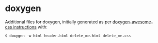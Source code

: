# doxygen

Additional files for doxygen, initially generated as per
[doxygen-awesome-css instructions](https://jothepro.github.io/doxygen-awesome-css/md_docs_extensions.html)
with:

```shell
$ doxygen -w html header.html delete_me.html delete_me.css
```

